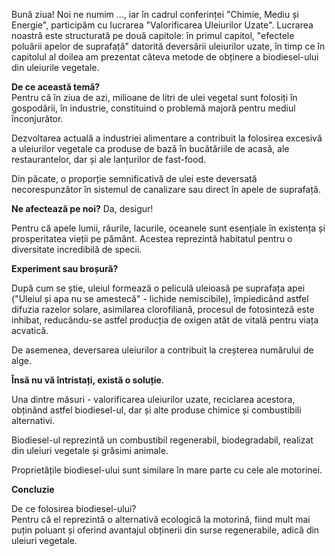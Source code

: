 Bună ziua! Noi ne numim ..., iar în cadrul conferinței "Chimie, Mediu și Energie", participăm cu lucrarea "Valorificarea Uleiurilor Uzate". 
Lucrarea noastră este structurată pe două capitole:
în primul capitol, "efectele poluării apelor de suprafață" datorită deversării uleiurilor uzate,
în timp ce în capitolul al doilea am prezentat câteva metode de obținere a biodiesel-ului din uleiurile vegetale.

**De ce această temă?**  
Pentru că în ziua de azi, milioane de litri de ulei vegetal sunt folosiți în gospodării, în industrie, constituind o problemă majoră pentru mediul înconjurător.

Dezvoltarea actuală a industriei alimentare a contribuit la folosirea excesivă a uleiurilor vegetale ca produse de bază în bucătăriile de acasă, ale restaurantelor, dar și ale lanțurilor de fast-food.

Din păcate, o proporție semnificativă de ulei este deversată necorespunzător în sistemul de canalizare sau direct în apele de suprafață.

**Ne afectează pe noi?** Da, desigur!

Pentru că apele lumii, râurile, lacurile, oceanele sunt esențiale în existența și prosperitatea vieții pe pământ.
Acestea reprezintă habitatul pentru o diversitate incredibilă de specii.

**Experiment sau broșură?**

După cum se știe, uleiul formează o peliculă uleioasă pe suprafața apei ("Uleiul și apa nu se amestecă" - lichide nemiscibile),
împiedicând astfel difuzia razelor solare, asimilarea clorofiliană, procesul de fotosinteză este inhibat,
reducându-se astfel producția de oxigen atât de vitală pentru viața acvatică.

De asemenea, deversarea uleiurilor a contribuit la creșterea numărului de alge.

**Însă nu vă întristați, există o soluție**.

Una dintre măsuri - valorificarea uleiurilor uzate, reciclarea acestora,
obținând astfel biodiesel-ul, dar și alte produse chimice și combustibili alternativi.

Biodiesel-ul reprezintă un combustibil regenerabil, biodegradabil,
realizat din uleiuri vegetale și grăsimi animale.

Proprietățile biodiesel-ului sunt similare în mare parte cu cele ale motorinei.

**Concluzie**

De ce folosirea biodiesel-ului?  
Pentru că el reprezintă o alternativă ecologică la motorină,
fiind mult mai puțin poluant și oferind avantajul obținerii din surse regenerabile,
adică din uleiuri vegetale.

